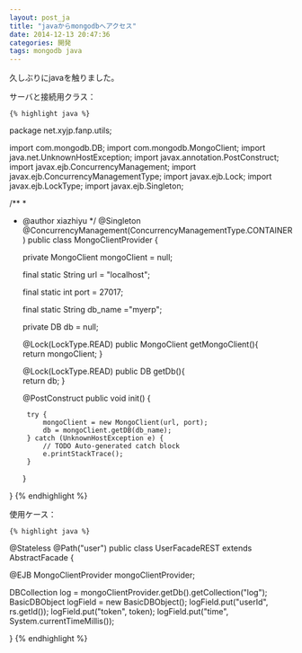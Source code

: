 ```yaml
---
layout: post_ja
title: "javaからmongodbへアクセス"
date: 2014-12-13 20:47:36
categories: 開発
tags: mongodb java
---
```


久しぶりにjavaを触りました。

サーバと接続用クラス：

    {% highlight java %}
package net.xyjp.fanp.utils;

import com.mongodb.DB;
import com.mongodb.MongoClient;
import java.net.UnknownHostException;
import javax.annotation.PostConstruct;
import javax.ejb.ConcurrencyManagement;
import javax.ejb.ConcurrencyManagementType;
import javax.ejb.Lock;
import javax.ejb.LockType;
import javax.ejb.Singleton;

/**
 *
 * @author xiazhiyu
 */
@Singleton
@ConcurrencyManagement(ConcurrencyManagementType.CONTAINER)
public class MongoClientProvider {
   
    private MongoClient mongoClient = null;
    
    final static String url = "localhost";
    
    final static int port = 27017;
    
    final static String db_name ="myerp";
    
    private DB db = null;
    
    @Lock(LockType.READ)
    public MongoClient getMongoClient(){    
        return mongoClient;
    }
    
    @Lock(LockType.READ)
    public DB getDb(){    
        return db;
    }
    
    @PostConstruct
    public void init() {

        try {
            mongoClient = new MongoClient(url, port);
            db = mongoClient.getDB(db_name);
        } catch (UnknownHostException e) {
            // TODO Auto-generated catch block
            e.printStackTrace();
        }        
    }   
    
}
    {% endhighlight %}

使用ケース：


    {% highlight java %}
@Stateless
@Path("user")
public class UserFacadeREST extends AbstractFacade<User> {
  
  @EJB
  MongoClientProvider mongoClientProvider;

  DBCollection log = mongoClientProvider.getDb().getCollection("log");
  BasicDBObject logField = new BasicDBObject();
  logField.put("userId", rs.getId());
  logField.put("token", token);
  logField.put("time", System.currentTimeMillis());

}
    {% endhighlight %}


